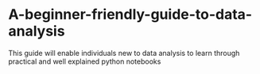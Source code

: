 # A-beginner-friendly-guide-to-data-analysis
This guide will enable individuals new to data analysis to learn through practical and well explained python notebooks 

